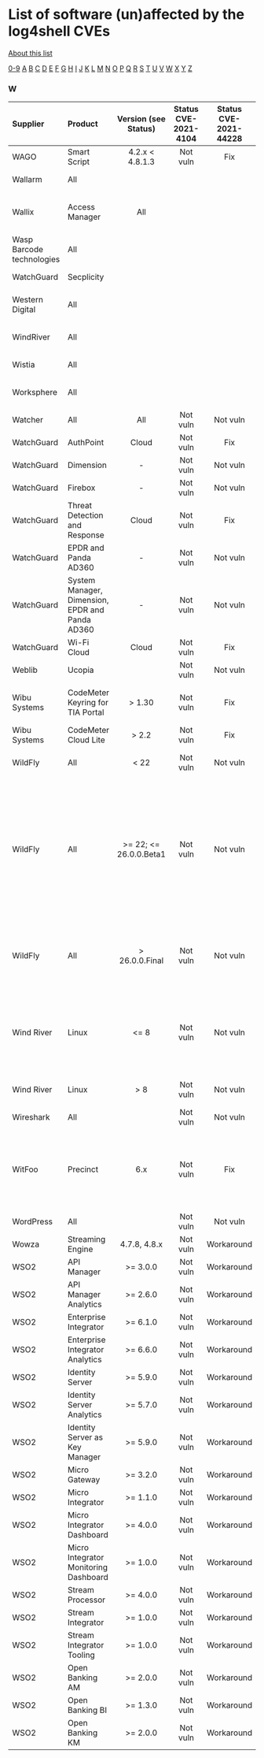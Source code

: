 # List of software (un)affected by the log4shell CVEs
[About this list](README.md)

[0-9](software_list_0-9.md) [A](software_list_a.md) [B](software_list_b.md) [C](software_list_c.md) [D](software_list_d.md) [E](software_list_e.md) [F](software_list_f.md) [G](software_list_g.md) [H](software_list_h.md) [I](software_list_i.md) [J](software_list_j.md) [K](software_list_k.md) [L](software_list_l.md) [M](software_list_m.md) [N](software_list_n.md) [O](software_list_o.md) [P](software_list_p.md) [Q](software_list_q.md) [R](software_list_r.md) [S](software_list_s.md) [T](software_list_t.md) [U](software_list_u.md) [V](software_list_v.md) [W](software_list_w.md) [X](software_list_x.md) [Y](software_list_y.md) [Z](software_list_z.md)

### W

| Supplier | Product | Version (see Status) | Status CVE-2021-4104 | Status CVE-2021-44228 | Status CVE-2021-45046 | Status CVE-2021-45105 | Notes | Links |
|:---------|:--------|:--------------------:|:--------------------:|:---------------------:|:---------------------:|:---------------------:|:------|------:|
|WAGO|Smart Script|4.2.x < 4.8.1.3|Not vuln|Fix| | | |[WAGO Website](https://www.wago.com/de/automatisierungstechnik/psirt#log4j)|
|Wallarm|All| | | | | | |[Lab Mitigation Update](https://lab.wallarm.com/cve-2021-44228-mitigation-update/)|
|Wallix |Access Manager|All| | |Vulnerable| | | Patch planned by end of december 2021 |[source](https://www.wallix.com/fr/support/alerts/)|
|Wasp Barcode technologies|All| | | | | | |[Waspbarcode Assetcloud Inventorycloud](https://support.waspbarcode.com/kb/articles/assetcloud-inventorycloud-are-they-affected-by-the-java-exploit-log4j-no)|
|WatchGuard|Secplicity| | | | | | |[Secplicity Critical RCE](https://www.secplicity.org/2021/12/10/critical-rce-vulnerability-in-log4js/)|
|Western Digital|All| | | | | | |[Westerndigital Product Security](https://www.westerndigital.com/support/product-security/wdc-21016-apache-log4j-2-remote-code-execution-vulnerability-analysis)|
|WindRiver|All| | | | | | |[Windriver Security Notice](https://support2.windriver.com/index.php?page=security-notices&amp;on=view&amp;id=7191)|
|Wistia|All| | | | | | |[Wistia Incidents](https://status.wistia.com/incidents/jtg0dfl5l224)|
|Worksphere|All| | | | | | |[Workspace Security Update](https://www.worksphere.com/product/security-update-on-log4j-cve-2021-44228)|
|Watcher|All|All|Not vuln|Not vuln|Not vuln|Not vuln| |[source](https://twitter.com/felix_hrn/status/1470387338001977344)|
|WatchGuard|AuthPoint|Cloud|Not vuln|Fix| | |See link|[source](https://techsearch.watchguard.com/KB?type=Security%20Issues&amp;SFDCID=kA16S000000SNnuSAG&amp;lang=en_US)|
|WatchGuard|Dimension|-|Not vuln|Not vuln|Not vuln|Not vuln| |[source](https://www.secplicity.org/2021/12/10/critical-rce-vulnerability-in-log4js/)|
|WatchGuard|Firebox|-|Not vuln|Not vuln|Not vuln|Not vuln| |[source](https://www.secplicity.org/2021/12/10/critical-rce-vulnerability-in-log4js/)|
|WatchGuard|Threat Detection and Response|Cloud|Not vuln|Fix| | |See link|[source](https://techsearch.watchguard.com/KB?type=Security%20Issues&amp;SFDCID=kA16S000000SNnuSAG&amp;lang=en_US)|
|WatchGuard|EPDR and Panda AD360|-|Not vuln|Not vuln|Not vuln|Not vuln| |[source](https://www.secplicity.org/2021/12/10/critical-rce-vulnerability-in-log4js/)|
|WatchGuard|System Manager, Dimension,   EPDR and Panda AD360|-|Not vuln|Not vuln|Not vuln|Not vuln| |[source](https://www.secplicity.org/2021/12/10/critical-rce-vulnerability-in-log4js/)|
|WatchGuard|Wi-Fi Cloud|Cloud|Not vuln|Fix| | |See link|[source](https://techsearch.watchguard.com/KB?type=Security%20Issues&amp;SFDCID=kA16S000000SNnuSAG&amp;lang=en_US)|
|Weblib|Ucopia| |Not vuln|Not vuln|Not vuln|Not vuln| |[source](/NCSC-NL/log4shell/blob/main/software/vendor-statements/Ucopia.png)|
|Wibu Systems|CodeMeter Keyring for TIA Portal|> 1.30|Not vuln|Fix| | |Only the Password Manager is affected|[source](https://cdn.wibu.com/fileadmin/wibu_downloads/security_advisories/Advisory_WIBU-211213-01.pdf)|
|Wibu Systems|CodeMeter Cloud Lite|> 2.2|Not vuln|Fix| | | |[source](https://cdn.wibu.com/fileadmin/wibu_downloads/security_advisories/Advisory_WIBU-211213-01.pdf)|
|WildFly|All|< 22|Not vuln|Not vuln|Not vuln|Not vuln|"No log4j artifact shipped"|[source](https://www.wildfly.org/news/2021/12/13/Log4j-CVEs/)|
|WildFly|All|>= 22; <= 26.0.0.Beta1|Not vuln|Not vuln|Not vuln|Not vuln|"ships log4j-api but not vulnerable code from log4j-core; version of log4j-api might seem to be vulnerable but is not"|[source](https://www.wildfly.org/news/2021/12/13/Log4j-CVEs/)|
|WildFly|All|> 26.0.0.Final|Not vuln|Not vuln|Not vuln|Not vuln|"ships log4j-api where version matches patched version"|[source](https://www.wildfly.org/news/2021/12/13/Log4j-CVEs/)|
|Wind River|Linux|<= 8|Not vuln|Not vuln|Not vuln|Not vuln|"contain package log4j, but their version is 1.2.x, too old to be affected"|[source](https://support2.windriver.com/index.php?page=security-notices&amp;on=view&amp;id=7191)|
|Wind River|Linux|> 8|Not vuln|Not vuln|Not vuln|Not vuln|no support for log4j|[source](https://support2.windriver.com/index.php?page=security-notices&amp;on=view&amp;id=7191)|
|Wireshark|All| |Not vuln|Not vuln|Not vuln|Not vuln| |[source](https://www.wireshark.org/news/20211215.html)|
|WitFoo|Precinct|6.x|Not vuln|Fix| | |WitFoo Streamer &amp; Apache Kafka Docker containers are/were vulnerable|[source](https://www.witfoo.com/blog/emergency-update-for-cve-2021-44228-log4j/)|
|WordPress|All| |Not vuln|Not vuln|Not vuln|Not vuln| |[source](https://wordpress.org/support/topic/is-the-log4j-vulnerability-an-issue/)|
|Wowza|Streaming Engine|4.7.8, 4.8.x|Not vuln|Workaround| | | |[source](https://www.wowza.com/docs/known-issues-with-wowza-streaming-engine#log4j2-cve)|
|WSO2|API Manager|>= 3.0.0|Not vuln|Workaround| | | |[source](https://docs.wso2.com/pages/viewpage.action?pageId=180948677)|
|WSO2|API Manager Analytics|>= 2.6.0|Not vuln|Workaround| | | |[source](https://docs.wso2.com/pages/viewpage.action?pageId=180948677)|
|WSO2|Enterprise Integrator|>= 6.1.0|Not vuln|Workaround| | | |[source](https://docs.wso2.com/pages/viewpage.action?pageId=180948677)|
|WSO2|Enterprise Integrator Analytics|>= 6.6.0|Not vuln|Workaround| | | |[source](https://docs.wso2.com/pages/viewpage.action?pageId=180948677)|
|WSO2|Identity Server|>= 5.9.0|Not vuln|Workaround| | | |[source](https://docs.wso2.com/pages/viewpage.action?pageId=180948677)|
|WSO2|Identity Server Analytics|>= 5.7.0|Not vuln|Workaround| | | |[source](https://docs.wso2.com/pages/viewpage.action?pageId=180948677)|
|WSO2|Identity Server as Key Manager|>= 5.9.0|Not vuln|Workaround| | | |[source](https://docs.wso2.com/pages/viewpage.action?pageId=180948677)|
|WSO2|Micro Gateway|>= 3.2.0|Not vuln|Workaround| | | |[source](https://docs.wso2.com/pages/viewpage.action?pageId=180948677)|
|WSO2|Micro Integrator|>= 1.1.0|Not vuln|Workaround| | | |[source](https://docs.wso2.com/pages/viewpage.action?pageId=180948677)|
|WSO2|Micro Integrator Dashboard|>= 4.0.0|Not vuln|Workaround| | | |[source](https://docs.wso2.com/pages/viewpage.action?pageId=180948677)|
|WSO2|Micro Integrator Monitoring Dashboard|>= 1.0.0|Not vuln|Workaround| | | |[source](https://docs.wso2.com/pages/viewpage.action?pageId=180948677)|
|WSO2|Stream Processor|>= 4.0.0|Not vuln|Workaround| | | |[source](https://docs.wso2.com/pages/viewpage.action?pageId=180948677)|
|WSO2|Stream Integrator|>= 1.0.0|Not vuln|Workaround| | | |[source](https://docs.wso2.com/pages/viewpage.action?pageId=180948677)|
|WSO2|Stream Integrator Tooling|>= 1.0.0|Not vuln|Workaround| | | |[source](https://docs.wso2.com/pages/viewpage.action?pageId=180948677)|
|WSO2|Open Banking AM|>= 2.0.0|Not vuln|Workaround| | | |[source](https://docs.wso2.com/pages/viewpage.action?pageId=180948677)|
|WSO2|Open Banking BI|>= 1.3.0|Not vuln|Workaround| | | |[source](https://docs.wso2.com/pages/viewpage.action?pageId=180948677)|
|WSO2|Open Banking KM|>= 2.0.0|Not vuln|Workaround| | | |[source](https://docs.wso2.com/pages/viewpage.action?pageId=180948677)|
